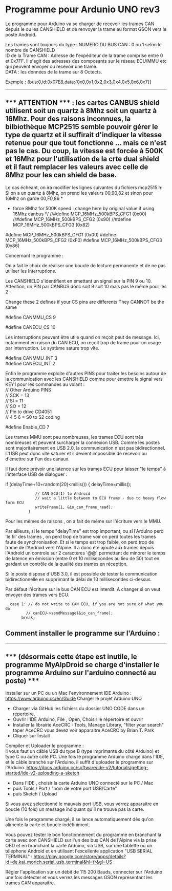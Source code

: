 # Programme pour Ardunio UNO rev3

Le programme pour Arduino va se charger de recevoir les trames CAN depuis le ou les CANSHIELD et de renvoyer la trame au format GSON vers le poste Android.

Les trames sont toujours du type :
NUMERO DU BUS CAN : 0 ou 1 selon le nombre de CANSHIELD  
ID de la Trame CAN : Adresse de l'expéditeur de la trame comprise entre 0 et 0x7FF. Il s'agit des adresses des composants sur le réseau ECU/MMU etc qui peuvent envoyer ou recevoir une trame.  
DATA : les données de la trame sur 8 Octects.  

Exemple : {bus:0,id:0x07E8,data:{0x0,0x1,0x2,0x3,0x4,0x5,0x6,0x7}}  

-----------------------------------------------------------------------
*** ATTENTION *** : les cartes CANBUS shield utilisent soit un quartz à 8Mhz soit un quartz à 16Mhz. Pour des raisons inconnues, la bilbiothèque MCP2515 semble pouvoir gérer le type de quartz et il suffirait d'indiquer la vitesse retenue pour que tout fonctionne ... mais ce n'est pas le cas. Du coup, la vitesse est forcée à 500K et 16Mhz pour l'utilisation de la crte dual shield et il faut remplacer les valeurs avec celle  de 8Mhz pour les can shield de base.
-----------------------------------------------------------------------

Le cas échéant, on ira modifier les lignes suivantes du fichiers mcp2515.h:
Si on a un quartz à 8Mhz, on prend les valeurs 00,90,82 et sinon pour 16Mhz on garde 00,F0,86
*
 * force 8Mhz for 500K speed : change here by original value if using 16Mhz canbus
 */
//#define MCP_16MHz_500kBPS_CFG1 (0x00)
//#define MCP_16MHz_500kBPS_CFG2 (0x90)
//#define MCP_16MHz_500kBPS_CFG3 (0x82)

#define MCP_16MHz_500kBPS_CFG1 (0x00)
#define MCP_16MHz_500kBPS_CFG2 (0xF0)
#define MCP_16MHz_500kBPS_CFG3 (0x86)

Concernant le programme : 

On a fait le choix de réaliser une boucle de lecture permanente et de ne pas utiliser les Interruptions. 

Les CANSHIELD s'identifient en émettant un signal sur la PIN 9 ou 10. 
Attention, un PIN par CANBUS donc soit 9 soit 10 mais pas le même pour les 2 : 

Change these 2 defines if your CS pins are differents 
They CANNOT be the same 

#define CANMMU_CS 9 

#define CANECU_CS 10 

Les interruptions peuvent être utile quand on reçoit peut de message. Ici, notamment en raison du CAN ECU, on reçoit trop de trame pour un usage par interruption. Le système sature trop vite.  

#define CANMMU_INT 3  
#define CANECU_INT 2  

Enfin le programme exploite d'autres PINS pour traiter les besoins autour de la communication avec les CANSHIELD comme pour émettre le signal vers KEY1 pour les commandes au volant :  
// Other Arduino PINS  
// SCK = 13  
// SI = 11  
// SO = 12  
// Pin to drive CD4051  
// 4 5 6 = S0 to S2 coding  


#define Enable_CD 7  

Les trames MMU sont peu nombreuses, les trames ECU sont très nombreuses et peuvent surcharger la connexion USB.
Comme les postes sont majoritairement en USB 2.0, la communication n'est pas bidirectionnel. L'USB peut donc vite saturer et il devient impossible de recevoir ou d'émettre sur l'un des canaux. 

Il faut donc prévoir une latence sur les trames ECU pour laisser "le temps" à l'interface USB de dialoguer :  

  if (delayTime+10+random(20)<millis())
              {
                delayTime=millis();                                  

                 // CAN ECU(1) to Android 
                 // wait a little between to ECU frame - due to heavy flow form ECU
                 writeFrame(1, &io_can_frame_read);
              }
  Pour les mêmes de raisons , on a fait de même sur l'écriture vers le MMU.            
              
  Par ailleurs, si le temps "delayTime" est trop important, ou si l'Arduino perd 'le fil' des trames , on perd trop de trame voir on perd toutes les trames faute de synchronisation. Et si le temps est trop faible, on perd trop de trame de l'Android vers l'Alpine. Il a donc été ajouté aux trames depuis l'Android un controle sur 2 caractères '@@' permettant de minorer le temps de latence en émission (entre 0 et 10 millisecondes au lieu de 50) tout en gardant un contrôle de la qualité des trames en réception.            

Si le poste dispose d'USB 3.0, il est possible de tester la communication bidirectionnelle en supprimant le délai de 10 millisecondes ci-dessus.

Par défaut l'écriture sur le bus CAN ECU est interdit. A changer si on veut envoyer des trames vers ECU.

      case 1: // do not write to CAN ECU, if you are not sure of what you do
             // canECU->sendMessage(&io_can_frame);
           break;



## Comment installer le programme sur l'Arduino :  

-----------------------------------------------------------------------
*** (désormais cette étape est inutile, le programme MyAlpDroid se charge d'installer le programme Arduino sur l'arduino connecté au poste) ***
-----------------------------------------------------------------------

Installer sur un PC ou un Mac l'environnement IDE Arduino : https://www.arduino.cc/en/Guide
Charger le projet Arduino UNO
* Charger via GitHub les fichiers du dossier UNO CODE dans un répertoire.  
* Ouvrir l'IDE Arduino, File , Open, Choisir le répertoire et ouvrir
* Installer la librairie AceCRC : Tools, Manage Library, "filter your search" taper AceCRC 
vous devez voir apparaitre AceCRC by Brian T. Park
* Cliquer sur Install 

Compiler et Uploader le programme :  
Il vous faut un câble USB du type B (type imprimante du côté Arduino) et type C ou autre côté PC.
Une fois le programme Arduino chargé dans l'IDE, et le câble branché sur l'Arduino, il suffit d'uploader le programme sur l'Arduino.
https://docs.arduino.cc/software/ide-v2/tutorials/getting-started/ide-v2-uploading-a-sketch  
* Dans l'IDE , choisir la carte Arduino UNO connecté sur le PC / Mac
* puis Tools / Port / "nom de votre port USB/Carte"
* puis Sketch / Upload

Si vous avez sélectionné le mauvais port USB, vous verrez apparaitre en boucle (10 fois) un message indiquant qu'il ne trouve pas la carte.

Une fois le programme chargé, il se lance automatiquement dès qu'on alimente la carte et boucle indéfiniment.

Vous pouvez tester le bon fonctionnement du programme en branchant la carte avec son CANSHIELD sur l'un des bus CAN de l'Alpine via la prise OBD et en branchant la carte Arduino, via USB, sur une tablette ou un téléphone Android et en utilisant l'excellente application "USB SERIAL TERMINAL" : 
https://play.google.com/store/apps/details?id=de.kai_morich.serial_usb_terminal&hl=fr&gl=US

Régler l'application sur un débit de 115 200 Bauds, connecter sur l'Arduino une fois détecter et vous verrez les messages GSON représentant les trames CAN apparaitre.




